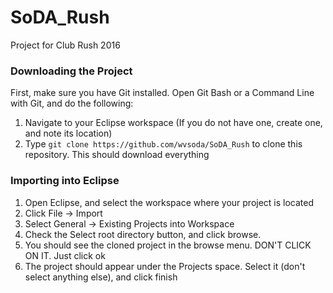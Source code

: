 # SoDA_Rush
Project for Club Rush 2016

### Downloading the Project
First, make sure you have Git installed. Open Git Bash or a Command Line with Git, and do the following:

1. Navigate to your Eclipse workspace (If you do not have one, create one, and note its location)
2. Type `git clone https://github.com/wvsoda/SoDA_Rush` to clone this repository. This should download everything

### Importing into Eclipse
1. Open Eclipse, and select the workspace where your project is located
2. Click File -> Import
3. Select General -> Existing Projects into Workspace
4. Check the Select root directory button, and click browse.
5. You should see the cloned project in the browse menu. DON'T CLICK ON IT. Just click ok
6. The project should appear under the Projects space. Select it (don't select anything else), and click finish
